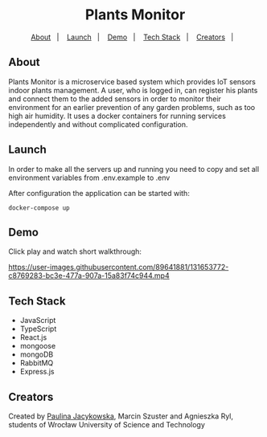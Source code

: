 <h1 align='center'>
  <strong>Plants Monitor</strong>
</h1>

<p align='center'>
  <a href='#about'>About</a>&nbsp;&nbsp;&nbsp;|&nbsp;&nbsp;&nbsp;
  <a href='#launch'>Launch</a>&nbsp;&nbsp;&nbsp;|&nbsp;&nbsp;&nbsp;
  <a href='#demo'>Demo</a>&nbsp;&nbsp;&nbsp;|&nbsp;&nbsp;&nbsp;
  <a href='#tech-stack'>Tech Stack</a>&nbsp;&nbsp;&nbsp;|&nbsp;&nbsp;&nbsp;
  <a href='#creators'>Creators</a>&nbsp;&nbsp;&nbsp;|&nbsp;&nbsp;&nbsp;
</p>

## About

<p>
  Plants Monitor is a microservice based system which provides IoT sensors indoor plants management. 
  A user, who is logged in, can register his plants and connect them to the added sensors in order to monitor their environment for an earlier prevention of any       garden problems, such as too high air humidity.
  It uses a docker containers for running services independently and without complicated configuration.<br>
</p>

## Launch

In order to make all the servers up and running you need to copy and set all environment variables from .env.example to .env

After configuration the application can be started with:

```
docker-compose up
```

## Demo

Click play and watch short walkthrough:

https://user-images.githubusercontent.com/89641881/131653772-c8769283-bc3e-477a-907a-15a83f74c944.mp4

## Tech Stack

<ul>
  <li>JavaScript</li>
  <li>TypeScript</li>
  <li>React.js</li>
  <li>mongoose</li>
  <li>mongoDB</li>
  <li>RabbitMQ</li>
  <li>Express.js</li>
</ul>

## Creators
Created by [Paulina Jacykowska](https://github.com/paulinabjacykowska), Marcin Szuster and Agnieszka Ryl, students of Wrocław University of Science and Technology
